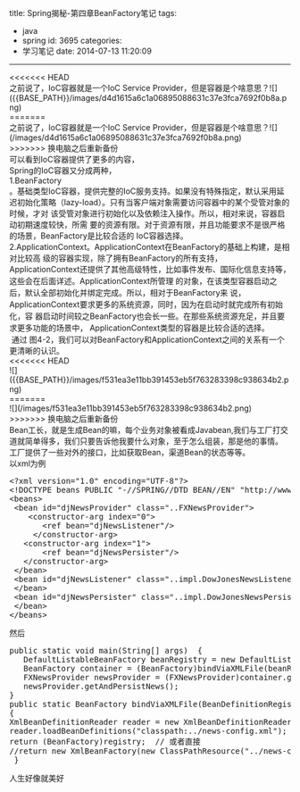 title: Spring揭秘-第四章BeanFactory笔记
tags:
  - java
  - spring
id: 3695
categories:
  - 学习笔记
date: 2014-07-13 11:20:09
---

<div></div>
<<<<<<< HEAD
<div>之前说了，IoC容器就是一个IoC Service Provider，但是容器是个啥意思？![]({{BASE_PATH}}/images/d4d1615a6c1a06895088631c37e3fca7692f0b8a.png)</div>
=======
<div>之前说了，IoC容器就是一个IoC Service Provider，但是容器是个啥意思？![](/images/d4d1615a6c1a06895088631c37e3fca7692f0b8a.png)</div>
>>>>>>> 换电脑之后重新备份
<div>可以看到IoC容器提供了更多的内容，</div>
<div>Spring的IoC容器又分成两种，</div>
<div>1.BeanFactory</div>
<div>。基础类型IoC容器，提供完整的IoC服务支持。如果没有特殊指定，默认采用延 迟初始化策略（lazy-load）。只有当客户端对象需要访问容器中的某个受管对象的时候，才对 该受管对象进行初始化以及依赖注入操作。所以，相对来说，容器启动初期速度较快，所需 要的资源有限。对于资源有限，并且功能要求不是很严格的场景，BeanFactory是比较合适的 IoC容器选择。</div>
<div></div>
<div>2.ApplicationContext。ApplicationContext在BeanFactory的基础上构建，是相对比较高 级的容器实现，除了拥有BeanFactory的所有支持，ApplicationContext还提供了其他高级<span style="font-size: 10.5pt; line-height: 1.5;">特性，比如事件发布、国际化信息支持等，这些会在后面详述。ApplicationContext所管理 的对象，在该类型容器启动之后，默认全部初始化并绑定完成。所以，相对于BeanFactory来 说，ApplicationContext要求更多的系统资源，同时，因为在启动时就完成所有初始化，容 器启动时间较之BeanFactory也会长一些。在那些系统资源充足，并且要求更多功能的场景中， ApplicationContext类型的容器是比较合适的选择。 </span></div>
<div> 通过 图4-2，我们可以对BeanFactory和ApplicationContext之间的关系有一个更清晰的认识。</div>
<div></div>
<div></div>
<div></div>
<div></div>
<div></div>
<<<<<<< HEAD
<div>![]({{BASE_PATH}}/images/f531ea3e11bb391453eb5f763283398c938634b2.png)</div>
=======
<div>![](/images/f531ea3e11bb391453eb5f763283398c938634b2.png)</div>
>>>>>>> 换电脑之后重新备份
<div></div>
<div></div>
<div></div>
<div></div>
<div>Bean工长，就是生成Bean的嘛，每个业务对象被看成Javabean,我们与工厂打交道就简单得多，我们只要告诉他我要什么对象，至于怎么组装，那是他的事情。</div>
<div></div>
<div></div>
<div>工厂提供了一些对外的接口，比如获取Bean，渠道Bean的状态等等。</div>
<div>以xml为例</div>
<div></div>
<div>
<div>
<pre class="lang:default decode:true ">&lt;?xml version="1.0" encoding="UTF-8"?&gt; 
&lt;!DOCTYPE beans PUBLIC "-//SPRING//DTD BEAN//EN" "http://www.springframework.org/dtd/spring-beans.dtd"&gt;  
&lt;beans&gt;  
 &lt;bean id="djNewsProvider" class="..FXNewsProvider"&gt;   
    &lt;constructor-arg index="0"&gt;    
       &lt;ref bean="djNewsListener"/&gt;   
     &lt;/constructor-arg&gt;   
   &lt;constructor-arg index="1"&gt;    
       &lt;ref bean="djNewsPersister"/&gt;   
   &lt;/constructor-arg&gt;  
 &lt;/bean&gt;    
 &lt;bean id="djNewsListener" class="..impl.DowJonesNewsListener"&gt;  
 &lt;/bean&gt;  
 &lt;bean id="djNewsPersister" class="..impl.DowJonesNewsPersister"&gt;  
 &lt;/bean&gt; 
&lt;/beans&gt;</pre>
</div>
</div>
<div>然后</div>
<pre class="lang:default decode:true">public static void main(String[] args)  {
   DefaultListableBeanFactory beanRegistry = new DefaultListableBeanFactory();     
   BeanFactory container = (BeanFactory)bindViaXMLFile(beanRegistry);  
   FXNewsProvider newsProvider = (FXNewsProvider)container.getBean("djNewsProvider"); 
   newsProvider.getAndPersistNews(); 
}  
public static BeanFactory bindViaXMLFile(BeanDefinitionRegistry registry)  
{  
XmlBeanDefinitionReader reader = new XmlBeanDefinitionReader(registry);  
reader.loadBeanDefinitions("classpath:../news-config.xml");   
return (BeanFactory)registry;  // 或者直接  
//return new XmlBeanFactory(new ClassPathResource("../news-config.xml"));
 }</pre>
<div></div>
<div>人生好像就美好</div>